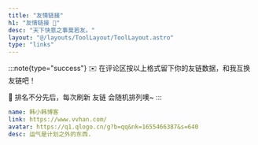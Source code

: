 ```yaml
---
title: "友情链接"
h1: "友情链接 🤝"
desc: "天下快意之事莫若友。"
layout: "@/layouts/ToolLayout/ToolLayout.astro"
type: "links"
---
```


:::note{type="success"}
✉️ 在评论区按以上格式留下你的友链数据，和我互换友链吧！

👭 排名不分先后，每次刷新 友链 会随机排列噢~
:::

```yaml
name: 韩小韩博客
link: https://www.vvhan.com/
avatar: https://q1.qlogo.cn/g?b=qq&nk=1655466387&s=640
desc: 运气是计划之外的东西.
```

